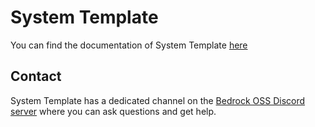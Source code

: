 # System Template

You can find the documentation of System Template [here](https://system-template-docs.readthedocs.io/en/3.11.0/)

## Contact

System Template has a dedicated channel on the [Bedrock OSS Discord server](https://discord.gg/Bqgzp8es2n) where you can ask questions and get help.

